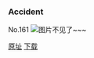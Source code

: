 ### Accident
No.161
![图片不见了~~~](https://imgs.xkcd.com/comics/accident.png)

[原址](https://xkcd.com//161) [下载](https://imgs.xkcd.com/comics/accident.png)

